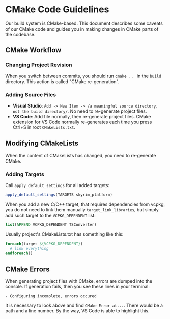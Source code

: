 # CMake Code Guidelines

Our build system is CMake-based. This document describes some caveats of our CMake code and guides you in making changes in CMake parts of the codebase.

## CMake Workflow

### Changing Project Revision

When you switch between commits, you should run `cmake .. ` in the `build` directory. This action is called "CMake re-generation".

### Adding Source Files

* **Visual Studio**: `Add -> New Item -> /a meaningful source directory, not the build directory/`. No need to re-generate project files.
* **VS Code**: Add file normally, then re-generate project files. CMake extension for VS Code normally re-generates each time you press Ctrl+S in root `CMakeLists.txt`.

## Modifying CMakeLists

When the content of CMakeLists has changed, you need to re-generate CMake.

### Adding Targets

Call `apply_default_settings` for all added targets:
```cmake
apply_default_settings(TARGETS skyrim_platform)
```

When you add a new C/C++ target, that requires dependencies from vcpkg, you do not need to link them manually `target_link_libraries`, but simply add such target to the `VCPKG_DEPENDENT` list:

```cmake
list(APPEND VCPKG_DEPENDENT TSConverter)
```

Usually project's CMakeLists.txt has something like this:
```cmake
foreach(target ${VCPKG_DEPENDENT})
  # link everything
endforeach()
```

## CMake Errors

When generating project files with CMake, errors are dumped into the console. If generation fails, then you see these lines in your terminal:
```
- Configuring incomplete, errors occured
```

It is necessary to look above and find `CMake Error at...`. There would be a path and a line number. By the way, VS Code is able to highlight this.
